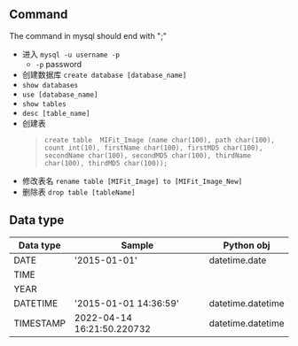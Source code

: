 ## Command
The command in mysql should end with ";"
- 进入 `mysql -u username -p`
  - `-p` password
- 创建数据库 `create database [database_name]`
- `show databases`
- `use [database_name]`
- `show tables`
- `desc [table_name]`
- 创建表
  > ```create table  MIFit_Image (name char(100), path char(100), count int(10), firstName char(100), firstMD5 char(100), secondName char(100), secondMD5 char(100), thirdName char(100), thirdMD5 char(100));```
- 修改表名 `rename table [MIFit_Image] to [MIFit_Image_New]`
- 删除表 `drop table [tableName]`
  

## Data type
|Data type | Sample| Python obj |
| --- | --- | --- |
| DATE | '2015-01-01' | datetime.date |
| TIME |  |
| YEAR | |
| DATETIME | '2015-01-01 14:36:59' | datetime.datetime | 
| TIMESTAMP | 2022-04-14 16:21:50.220732 | datetime.datetime |
